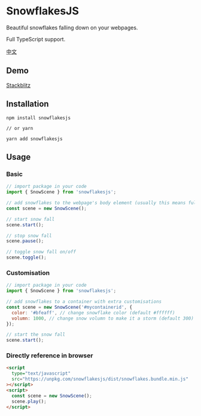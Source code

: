 # SnowflakesJS

Beautiful snowflakes falling down on your webpages.

Full TypeScript support.

[中文](README.zh.md)

## Demo

[Stackblitz](https://snowflakesjs-demo.stackblitz.io/)

## Installation

```
npm install snowflakesjs

// or yarn

yarn add snowflakesjs
```

## Usage

### Basic

```js
// import package in your code
import { SnowScene } from 'snowflakesjs';

// add snowflakes to the webpage's body element (usually this means fullscreen)
const scene = new SnowScene();

// start snow fall
scene.start();

// stop snow fall
scene.pause();

// toggle snow fall on/off
scene.toggle();
```

### Customisation

```js
// import package in your code
import { SnowScene } from 'snowflakesjs';

// add snowflakes to a container with extra customisations
const scene = new SnowScene('#mycontainerid', {
  color: '#bfeaff', // change snowflake color (default #ffffff)
  volumn: 1000, // change snow volumn to make it a storm (default 300)
});

// start the snow fall
scene.start();
```

### Directly reference in browser

```html
<script
  type="text/javascript"
  src="https://unpkg.com/snowflakesjs/dist/snowflakes.bundle.min.js"
></script>
<script>
  const scene = new SnowScene();
  scene.play();
</script>
```

